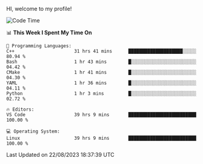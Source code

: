 HI, welcome to my profile!
<!--START_SECTION:waka-->
![Code Time](http://img.shields.io/badge/Code%20Time-1%2C252%20hrs%2041%20mins-blue)

📊 **This Week I Spent My Time On** 

```text
💬 Programming Languages: 
C++                      31 hrs 41 mins      ████████████████████░░░░░   80.94 % 
Bash                     1 hr 43 mins        █░░░░░░░░░░░░░░░░░░░░░░░░   04.42 % 
CMake                    1 hr 41 mins        █░░░░░░░░░░░░░░░░░░░░░░░░   04.30 % 
YAML                     1 hr 36 mins        █░░░░░░░░░░░░░░░░░░░░░░░░   04.11 % 
Python                   1 hr 3 mins         █░░░░░░░░░░░░░░░░░░░░░░░░   02.72 % 

🔥 Editors: 
VS Code                  39 hrs 9 mins       █████████████████████████   100.00 % 

💻 Operating System: 
Linux                    39 hrs 9 mins       █████████████████████████   100.00 % 
```


 Last Updated on 22/08/2023 18:37:39 UTC
<!--END_SECTION:waka-->

